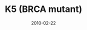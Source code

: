 ---
title: K5 (BRCA mutant)
image: https://www.cycif.org/assets/img/gray-2023/K5.jpg
date: 2010-02-22
minerva_link: https://s3.amazonaws.com/www.cycif.org/110-Komen_BRCA/K5/index.html
info_link: null
show_page_link: false
tags:
    - Gray
    - BRCA

---